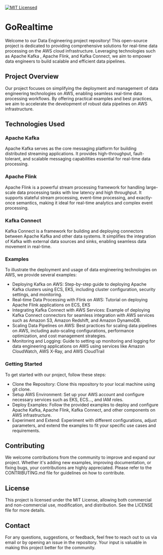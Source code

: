 [![MIT Licensed](https://img.shields.io/badge/license-MIT-blue.svg?style=flat-square)](https://github.com/your/your-project/blob/master/LICENSE)

# GoRealtime

Welcome to our Data Engineering project repository! This open-source project is dedicated to providing comprehensive solutions for real-time data processing on the AWS cloud infrastructure. Leveraging technologies such as Apache Kafka , Apache Flink, and Kafka Connect, we aim to empower data engineers to build scalable and efficient data pipelines.

## Project Overview
Our project focuses on simplifying the deployment and management of data engineering technologies on AWS, enabling seamless real-time data processing workflows. By offering practical examples and best practices, we aim to accelerate the development of robust data pipelines on AWS infrastructure.

## Technologies Used
### Apache Kafka
Apache Kafka serves as the core messaging platform for building distributed streaming applications. It provides high-throughput, fault-tolerant, and scalable messaging capabilities essential for real-time data processing.

### Apache Flink
Apache Flink is a powerful stream processing framework for handling large-scale data processing tasks with low latency and high throughput. It supports stateful stream processing, event-time processing, and exactly-once semantics, making it ideal for real-time analytics and complex event processing.


### Kafka Connect
Kafka Connect is a framework for building and deploying connectors between Apache Kafka and other data systems. It simplifies the integration of Kafka with external data sources and sinks, enabling seamless data movement in real-time.

### Examples
To illustrate the deployment and usage of data engineering technologies on AWS, we provide several examples:

- Deploying Kafka on AWS: Step-by-step guide to deploying Apache Kafka clusters using ECS, EKS, including cluster configuration, security settings, and monitoring.
- Real-time Data Processing with Flink on AWS: Tutorial on deploying Apache Flink applications on ECS, EKS
- Integrating Kafka Connect with AWS Services: Example of deploying Kafka Connect connectors for seamless integration with AWS services such as Amazon S3, Amazon Redshift, and Amazon DynamoDB.
- Scaling Data Pipelines on AWS: Best practices for scaling data pipelines on AWS, including auto-scaling configurations, performance optimization, and cost management strategies.
- Monitoring and Logging: Guide to setting up monitoring and logging for data engineering applications on AWS using services like Amazon CloudWatch, AWS X-Ray, and AWS CloudTrail

### Getting Started
To get started with our project, follow these steps:

- Clone the Repository: Clone this repository to your local machine using git clone.
- Setup AWS Environment: Set up your AWS account and configure necessary services such as EKS, ECS..., and IAM roles.
- Deploy Examples: Follow the provided examples to deploy and configure Apache Kafka, Apache Flink, Kafka Connect, and other components on AWS infrastructure.
- Experiment and Extend: Experiment with different configurations, adjust parameters, and extend the examples to fit your specific use cases and requirements.

## Contributing
We welcome contributions from the community to improve and expand our project. Whether it's adding new examples, improving documentation, or fixing bugs, your contributions are highly appreciated. Please refer to the CONTRIBUTING.md file for guidelines on how to contribute.

## License
This project is licensed under the MIT License, allowing both commercial and non-commercial use, modification, and distribution. See the LICENSE file for more details.

## Contact
For any questions, suggestions, or feedback, feel free to reach out to us via email or by opening an issue in the repository. Your input is valuable in making this project better for the community.
